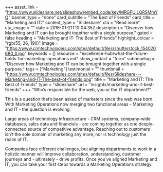 +++
asset_link = "https://www.slideshare.net/slideshow/embed_code/key/MRGFUiLQRSMmYQ"
banner_type = "none"
card_subtitle = "The Best of Friends"
card_title = "Marketing and IT:"
content_type = "Slideshare"
cta = "Read more"
cta_image = ""
date = 2016-01-21T10:04:35Z
description = "Discover how Marketing and IT can be brought together with a single purpose."
gated = false
heading = "Marketing and IT: The Best of Friends"
highlight_colour = "rgb(55, 26, 190)"
image = "https://www.crmtechnologies.com/sites/default/files/shutterstock_154020680_0.jpg"
keywords = []
resource = "excellence-hub/what-the-future-holds-for-marketing-operations.md"
show_contact = "form"
subheading = "Discover how Marketing and IT can be brought together with a single purpose."
tags = ["Marketing"]
testimonial = ""
thumbnail = "https://www.crmtechnologies.com/sites/default/files/Slideshare---Marketing-and-IT-The-best-of-friends.png"
title = "Marketing and IT: The Best of Friends"
type = "slideshare"
url = "insights/marketing-and-it-best-friends"
+++
“Who’s responsible for the web, you or the IT department?”

This is a question that’s been asked of marketers since the web was born. With Marketing Operations now merging two functional areas - Marketing and IT - the question is evolving.

Large areas of technology infrastructure - CRM systems, company-wide databases, sales data and financials - are coming together as one deeply-connected source of competitive advantage. Reaching out to customers isn’t the sole domain of marketing any more, nor is technology just the realm of IT.

Companies face different challenges, but aligning departments to work in a holistic manner will improve collaboration, understanding, customer journeys and - ultimately - drive profits. Once you’ve aligned Marketing and IT, you can take your first steps towards a Marketing Operations strategy.
